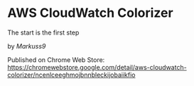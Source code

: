 # AWS CloudWatch Colorizer

The start is the first step

by _Markuss9_

Published on Chrome Web Store: https://chromewebstore.google.com/detail/aws-cloudwatch-colorizer/ncenlceeghmojbnnbleckijobaiikfio
